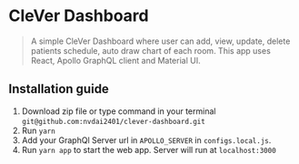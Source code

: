 # CleVer Dashboard

> A simple CleVer Dashboard where user can add, view, update, delete patients schedule, auto draw chart of each room. This app uses React, Apollo GraphQL client and Material UI.

## Installation guide

 1. Download zip file or type command in your terminal `git@github.com:nvdai2401/clever-dashboard.git`
 2. Run `yarn`
 3. Add your GraphQl Server url in `APOLLO_SERVER` in `configs.local.js`.
 4. Run `yarn app` to start the web app. Server will run at `localhost:3000`
